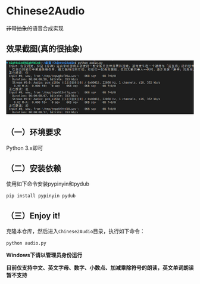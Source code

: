 # Chinese2Audio
~~非常抽象的~~语音合成实现

<h2>效果截图(真的很抽象)</h2></p>

![screenshot](image/screenshot.png)


<h2>（一）环境要求</h2>
Python 3.x即可

<h2>（二）安装依赖</h2>
使用如下命令安装pypinyin和pydub</p>

```
pip install pypinyin pydub
```
<h2>（三）Enjoy it!</h2>
克隆本仓库，然后进入<code>Chinese2Audio</code>目录，执行如下命令：</p>

```
python audio.py
```

**Windows下请以管理员身份运行**

</p></p>
<strong>目前仅支持中文、英文字母、数字、小数点、加减乘除符号的朗读，英文单词朗读暂不支持</strong>
